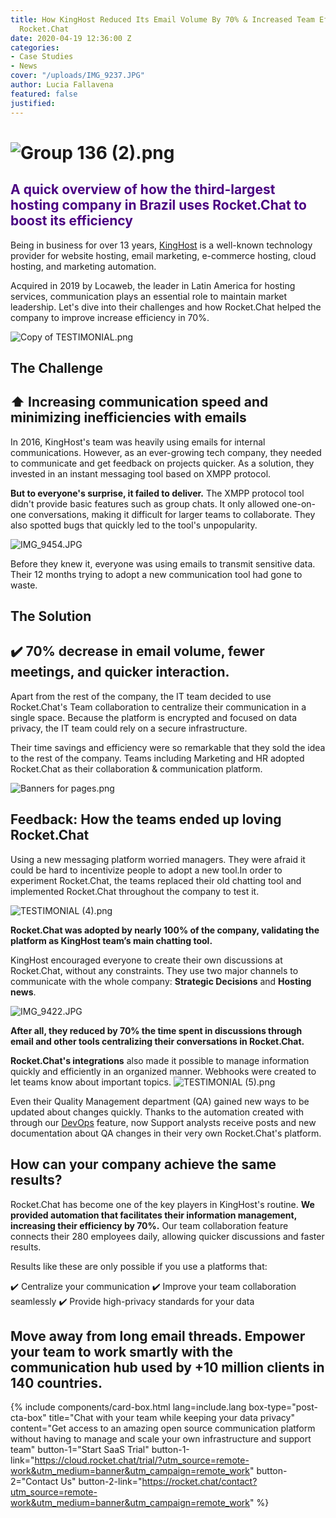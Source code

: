 ```yaml
---
title: How KingHost Reduced Its Email Volume By 70% & Increased Team Efficiency With
  Rocket.Chat
date: 2020-04-19 12:36:00 Z
categories:
- Case Studies
- News
cover: "/uploads/IMG_9237.JPG"
author: Lucia Fallavena
featured: false
justified: 
---
```


# ![Group 136 (2).png](/uploads/Group%20136%20(2).png)

<h2 style="color:indigo;">A quick overview of how the third-largest hosting company in Brazil uses Rocket.Chat to boost its efficiency</h2>

Being in business for over 13 years, [KingHost](https://king.host/) is a well-known technology provider for website hosting, email marketing, e-commerce hosting, cloud hosting, and marketing automation.

Acquired in 2019 by Locaweb, the leader in Latin America for hosting services, communication plays an essential role to maintain market leadership. Let's dive into their challenges and how Rocket.Chat helped the company to improve increase efficiency in 70%.

![Copy of TESTIMONIAL.png](/uploads/Copy%20of%20TESTIMONIAL.png)

## The Challenge

## ⬆️ Increasing communication speed and minimizing inefficiencies with emails

In 2016, KingHost's team was heavily using emails for internal communications. However, as an ever-growing tech company, they needed to communicate and get feedback on projects quicker. As a solution, they invested in an instant messaging tool based on XMPP protocol.

**But to everyone's surprise, it failed to deliver.** The XMPP protocol tool didn't provide basic features such as group chats. It only allowed one-on-one conversations, making it difficult for larger teams to collaborate. They also spotted bugs that quickly led to the tool's unpopularity.

![IMG_9454.JPG](/uploads/IMG_9454.JPG)

Before they knew it, everyone was using emails to transmit sensitive data. Their 12 months trying to adopt a new communication tool had gone to waste.

## The Solution

## ✔️ 70% decrease in email volume, fewer meetings, and quicker interaction.

Apart from the rest of the company, the IT team decided to use Rocket.Chat's Team collaboration to centralize their communication in a single space. Because the platform is encrypted and focused on data privacy, the IT team could rely on a secure infrastructure.

Their time savings and efficiency were so remarkable that they sold the idea to the rest of the company. Teams including Marketing and HR adopted Rocket.Chat as their collaboration & communication platform.

![Banners for pages.png](/uploads/Banners%20for%20pages.png)

## Feedback: How the teams ended up loving Rocket.Chat

Using a new messaging platform worried managers. They were afraid it could be hard to incentivize people to adopt a new tool.In order to experiment Rocket.Chat, the teams replaced their old chatting tool and implemented Rocket.Chat throughout the company to test it.

![TESTIMONIAL (4).png](/uploads/TESTIMONIAL%20(4).png)

**Rocket.Chat was adopted by nearly 100% of the company, validating the platform as KingHost team’s main chatting tool.**

KingHost encouraged everyone to create their own discussions at Rocket.Chat, without any constraints. They use two major channels to communicate with the whole company: **Strategic Decisions** and **Hosting news**.

![IMG_9422.JPG](/uploads/IMG_9422.JPG)

**After all, they reduced by 70% the time spent in discussions through email and other tools centralizing their conversations in Rocket.Chat.**

**Rocket.Chat's integrations** also made it possible to manage information quickly and efficiently in an organized manner. Webhooks were created to let teams know about important topics.
![TESTIMONIAL (5).png](/uploads/TESTIMONIAL%20(5).png)

Even their Quality Management department (QA) gained new ways to be updated about changes quickly. Thanks to the automation created with through our [DevOps](https://5e8148b015cb7d47c1f974cf.preview.siteleaf.com/2020/04/19/how-kinghost-increased-efficiency-with-rocket-chat/) feature, now Support analysts receive posts and new documentation about QA changes in their very own Rocket.Chat's platform.

## How can your company achieve the same results?

‍Rocket.Chat has become one of the key players in KingHost's routine. **We  provided automation that facilitates their information management, increasing their efficiency by 70%.** Our team collaboration feature connects their 280 employees daily, allowing quicker discussions and faster results.

Results like these are only possible if you use a platforms that:

✔️ Centralize your communication
✔️ Improve your team collaboration seamlessly
✔️ Provide high-privacy standards for your data

## Move away from long email threads. Empower your team to work smartly with the communication hub used by \+10 million clients in 140 countries.

{% include components/card-box.html lang=include.lang box-type="post-cta-box" title="Chat with your team while keeping your data privacy" content="Get access to an amazing open source communication platform without having to manage and scale your own infrastructure and support team" button-1="Start SaaS Trial" button-1-link="https://cloud.rocket.chat/trial/?utm_source=remote-work&utm_medium=banner&utm_campaign=remote_work" button-2="Contact Us" button-2-link="https://rocket.chat/contact?utm_source=remote-work&utm_medium=banner&utm_campaign=remote_work" %}